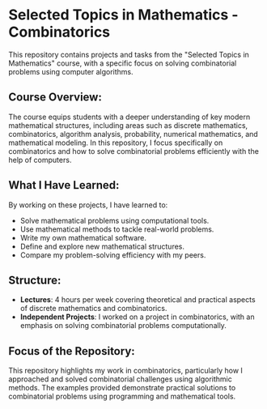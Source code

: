 # Selected Topics in Mathematics - Combinatorics

This repository contains projects and tasks from the "Selected Topics in Mathematics" course, with a specific focus on solving combinatorial problems using computer algorithms.

## Course Overview:
The course equips students with a deeper understanding of key modern mathematical structures, including areas such as discrete mathematics, combinatorics, algorithm analysis, probability, numerical mathematics, and mathematical modeling. In this repository, I focus specifically on combinatorics and how to solve combinatorial problems efficiently with the help of computers.

## What I Have Learned:
By working on these projects, I have learned to:
- Solve mathematical problems using computational tools.
- Use mathematical methods to tackle real-world problems.
- Write my own mathematical software.
- Define and explore new mathematical structures.
- Compare my problem-solving efficiency with my peers.

## Structure:
- **Lectures**: 4 hours per week covering theoretical and practical aspects of discrete mathematics and combinatorics.
- **Independent Projects**: I worked on a project in combinatorics, with an emphasis on solving combinatorial problems computationally.

## Focus of the Repository:
This repository highlights my work in combinatorics, particularly how I approached and solved combinatorial challenges using algorithmic methods. The examples provided demonstrate practical solutions to combinatorial problems using programming and mathematical tools.
